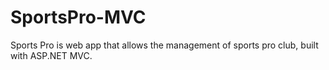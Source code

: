 # SportsPro-MVC
Sports Pro is web app that allows the management of sports pro club, built with ASP.NET MVC. 
